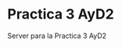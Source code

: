[Image url]:
 https://travis-ci.org/foobraco/practica3AyD2.png?branch=master

Practica 3 AyD2
=============

Server para la Practica 3 AyD2
